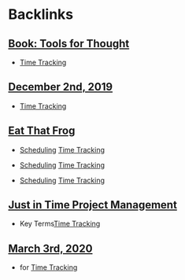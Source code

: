 
# Backlinks
## [Book: Tools for Thought](<Book: Tools for Thought.md>)
- [Time Tracking](<Time Tracking.md>)

## [December 2nd, 2019](<December 2nd, 2019.md>)
- [Time Tracking](<Time Tracking.md>)

## [Eat That Frog](<Eat That Frog.md>)
- [Scheduling](<Scheduling.md>) [Time Tracking](<Time Tracking.md>)

- [Scheduling](<Scheduling.md>) [Time Tracking](<Time Tracking.md>)

- [Scheduling](<Scheduling.md>) [Time Tracking](<Time Tracking.md>)

## [Just in Time Project Management](<Just in Time Project Management.md>)
- Key Terms[Time Tracking](<Time Tracking.md>)

## [March 3rd, 2020](<March 3rd, 2020.md>)
- for [Time Tracking](<Time Tracking.md>)

